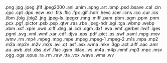 .png
.jpg
.jpeg
.jfif
.jpeg2000
.ani
.anim
.apng
.art
.bmp
.psd
.bsave
.cal
.cin
.cpc
.cpt
.dpx
.ecw
.exr
.fits
.flic
.fpx
.gif
.hdri
.hevc
.icer
.icns
.ico
.cur
.ics
.ilbm
.jbig
.jbig2
.jng
.jpeg-ls
.jpegxr
.mng
.miff
.pam
.pbm
.pgm
.ppm
.pnm
.pcx
.pgf
.pictor
.psb
.psp
.qtvr
.ras
.rbe
.jpeg-hdr
.sgi
.tga
.wbmp
.webp
.xbm
.xcf
.xpm
.xwd
.ciff
.dng
.ai
.cdr
.cgm
.dxf
.eva
.emf
.gerber
.hvif
.iges
.pgml
.svg
.vml
.wmf
.xar
.cdf
.djvu
.eps
.pdf
.pict
.ps
.swf
.xaml
.mpg
.mov
.wmv
.rm
.mp4
.mpeg
.mpg
.mpe
.mpeg
.mpeg-1
.mpeg-2
.m1s
.mpa
.mp2
.m2a
.mp2v
.m2v
.m2s
.avi
.qt
.asf
.asx
.wma
.mkv
.3gp
.act
.aiff
.aac
.amr
.au
.awb
.dct
.dss
.dvf
.flac
.gsm
.iklax
.ivs
.m4a
.m4p
.mmf
.mp3
.mpc
.msv
.ogg
.oga
.opus
.ra
.rm
.raw
.tta
.vox
.wave
.wma
.wv